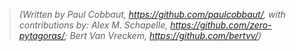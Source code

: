 > *(Written by Paul Cobbaut, <https://github.com/paulcobbaut/>, with contributions by: Alex M. Schapelle, <https://github.com/zero-pytagoras/>; Bert Van Vreckem, <https://github.com/bertvv/>)*



